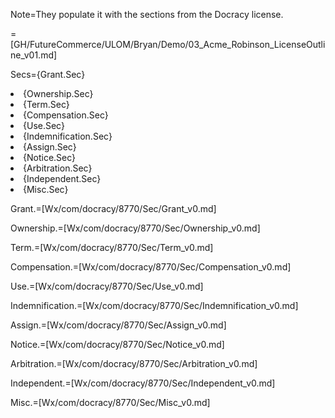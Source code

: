 Note=They populate it with the sections from the Docracy license.

=[GH/FutureCommerce/ULOM/Bryan/Demo/03_Acme_Robinson_LicenseOutline_v01.md]

Secs={Grant.Sec}<li>{Ownership.Sec}<li>{Term.Sec}<li>{Compensation.Sec}<li>{Use.Sec}<li>{Indemnification.Sec}<li>{Assign.Sec}<li>{Notice.Sec}<li>{Arbitration.Sec}<li>{Independent.Sec}<li>{Misc.Sec}  



Grant.=[Wx/com/docracy/8770/Sec/Grant_v0.md]

Ownership.=[Wx/com/docracy/8770/Sec/Ownership_v0.md]

Term.=[Wx/com/docracy/8770/Sec/Term_v0.md]

Compensation.=[Wx/com/docracy/8770/Sec/Compensation_v0.md]

Use.=[Wx/com/docracy/8770/Sec/Use_v0.md]

Indemnification.=[Wx/com/docracy/8770/Sec/Indemnification_v0.md]

Assign.=[Wx/com/docracy/8770/Sec/Assign_v0.md]

Notice.=[Wx/com/docracy/8770/Sec/Notice_v0.md]

Arbitration.=[Wx/com/docracy/8770/Sec/Arbitration_v0.md]

Independent.=[Wx/com/docracy/8770/Sec/Independent_v0.md]

Misc.=[Wx/com/docracy/8770/Sec/Misc_v0.md]